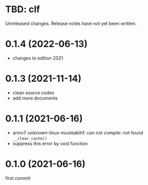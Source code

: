TBD: clf
===
Unreleased changes. Release notes have not yet been written.

0.1.4 (2022-06-13)
=====

* changes to edition 2021

0.1.3 (2021-11-14)
=====

* clean source codes
* add more documents

0.1.1 (2021-06-16)
=====

* armv7-unknown-linux-musleabihf: can not compile: not found `__clear_cache()`
* suppress this error by void function

0.1.0 (2021-06-16)
=====

first commit
